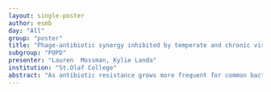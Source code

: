 ```yaml
---
layout: single-poster
author: esmb
day: "All"
group: "poster"
title: "Phage-antibiotic synergy inhibited by temperate and chronic virus competition"
subgroup: "POPD"
presenter: "Lauren  Mossman, Kylie Landa"
institution: "St.Olaf College"
abstract: "As antibiotic resistance grows more frequent for common bacterial infections, alternative treatment strategies such as phage therapy have become more widely studied in the medical field. While many studies have explored the efficacy of antibiotics, phage therapy, or synergistic combinations of antibiotics and phage, the impact of virus competition on the efficacy of antibiotic treatment has not yet been considered. Here, we model the synergy between antibiotics and two viral types, temperate and chronic, in controlling bacterial infections. We demonstrate that while combinations of antibiotic and temperate viruses exhibit synergy, competition between temperate and chronic viruses inhibits bacterial control with antibiotics. In fact, our model reveals that antibiotic treatment counterintuitively increases the bacterial load when a large fraction of the bacteria develop antibiotic-resistance."
---
```

